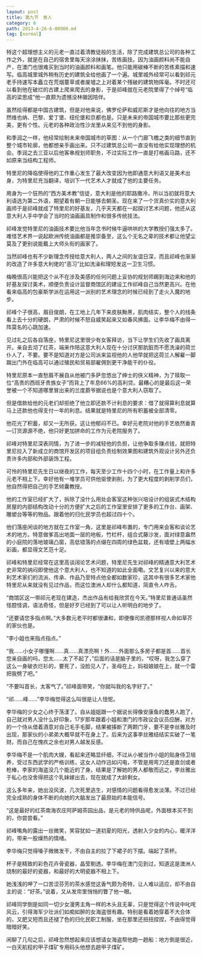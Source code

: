 ```yaml
---
layout: post
title: 第九节　男人
category: 6
path: 2013-4-26-6-00900.md
tag: [normal]
---
```


特这个超理想主义的元老一直过着清教徒般的生活，除了完成建筑总公司的各种工作之外，就是在自己的宿舍里每天涂涂抹抹，苦练画技。因为油画颜料尚不能自产，在澳门也很难买到当时的油画颜料和画笔。他只能用碳棒不断的苦练素描和速写。临高城里城外稍有历史的建筑全给他画了一个遍。城里城外经常可以看到祁元老手持速写本矗立在荒烟蔓草或者废墟之上对着某个残破的建筑物挥毫。不时还可以看到他在破烂的古建上爬来爬去的身影，于是祁峰就在元老院里得了个绰号“临高的梁思成”他一直颇为遗憾没林徽因陪伴。

虽然绘得都是中国古建筑，但是对他来说，佛罗伦萨和威尼斯才是他向往的地方当然维也纳、巴黎、爱丁堡、纽伦堡和京都也是。只是未来的帝国城市要比那些更完美，更有个性。元老的各种政治性沙龙里从来见不到他的身影。

和季润之一样，他经常绘制未来帝国城市的草图：从一个门廊飞檐之类的细节直到整个城市轮廓，他都想亲手画出来。只不过建筑总公司一直没有给他实现理想的机会。季润之去三亚以后他客串规划师职务，不过实际工作一直是打格画马路，还不如原来当结构工程师。

特里尼的降临使得他的工作重心发生了最大改变因为他即通意大利语又是美术出身，为特里尼充当翻译，培训下一代艺术人才就成了他的主要任务。

用身为一个狂热的“西方美术教”信徒，意大利是他的耶路撒冷，所以当初就将意大利语选为第二外语，期望着有朝一日能够去朝圣。现在来了一个货真价实的意大利画师于是祁峰就成了特里尼的好基友，几乎天天都在一起探讨艺术问题，他还从这意大利人手中学会了当时的油画画具制作和很多传统技法。

祁峰发觉特里尼的油画技术要比他当年念书时候牛逼哄哄的大学教授们强太多了。难怪艺术界一说起欧洲传统油画都是推崇备至，这么个无名之辈的技术都让他望尘莫及了更别说能戴上大师头衔的画家了。

当然祁峰也有不少新理念传授给意大利人，两人之间的友谊日深，而且祁峰也渐渐的改造了许多意大利佬的“恶习”比如洗澡和理短发这一卫生习惯。

梅晚很高兴能把这个从不在涉及美感的任何问题上妥协的规划师踢到海边来和他的好基友探讨美术，顺便负责设计监督商馆区的建设工作祁峰自己当然更高兴。在他看来临高的包豪斯学派在运用这一派别的艺术理念的时候已经到了走火入魔的地步。

祁峰个子很高，眉目俊朗，在工地上几年下来皮肤黝黑，肌肉结实，整个人的线条看上去十分的硬朗，严肃的时候不怒自威笑起来又如春风拂面。让李华梅不由得一阵莫名的心跳加速。

见过礼之后各自落座，特里尼这里很少有女客拜访，当下让学生们先收了画具离开。亲自去沏了红茶，端来作陪这意大利人现在十分讨厌那肮脏而不愿洗澡的荷兰仆人了，不要。要不是知道对方是公司派来监视他的人他早就把这荷兰人解雇一脚踹出门外在临高可以通过殖民和贸易部雇佣到更干净能干的仆役。

特里尼原本一直愁眉不展自从他被门多萨忽悠出了绅士的侠义精神，为了赎取一位“高贵的西班牙贵族女子”而背上了年息66%的高利贷。最糟心的是最后这一荣誉被一个不知道哪里冒出来的兰度爵爷据说也是个意大利人窃取了。

但是借款给他的元老们却拒绝了他立即还款不计利息的要求：借了就得算利息就算马上还款他也得支付一年的利息。结果就是特里尼的所有积蓄被全部清零。

他花光了积蓄，却又一无所获。这让他郁闷不已。幸好元老院对他的手艺依然垂青―订货源源不绝，他只好更加拼命的工作为元老院服务了。

祁峰对特里尼深表同情，为了进一步的减轻他的负担，让他争取多赚点钱，就把特里尼拉入了新成立的商馆开发区的项目组负责绘制效果图和建筑外观设计另外还负责许多内部和外部装饰工程。

可怜的特里尼先生日以继夜的工作，每天至少工作十四个小时，在工作量上和许多元老不相上下。幸好他有一堆学员可供他驱使剥削，为了更大程度的剥削学员们，他自然得把自己的手艺倾囊教授。

他的工作室已经扩大了，拆除了没什么用处会客室这种张兴培设计的组装式木结构房屋的内部结构改动十分的方便扩大之后的工作室里安排了更多的工作台、画架、雕塑台等等的物品。跟着他的归化民学员也超过四十个。

他们落座闲谈的地方就在工作室一角，这里是祁峰布置的，专门用来会客和谈论艺术的地方。特意做爹高出地面一层的地板，竹栏杆，组合式藤沙发，面对绿意盎然的小庭院的落地玻璃凸窗，高低错落的点缀在四周的绿色盆栽，还有墙壁上两幅水彩画，都显得文艺范十足。

祁峰和特里尼经常在这里高谈阔论艺术问题，特里尼先生对祁峰的精通意大利艺术史非常的纳闷即使他这个意大利人，也不知道的如此全面嘞。文艺复兴以来的意大利艺术家们的流派、传承、作品乃至特点他全都如数家珍，这其中有很多艺术家他特里尼从来就没有见过作品，而这位澳洲人却什么都知道，简直令人咋舌。

“商馆区这一带祁元老现在建造，杰出作品有给我欣赏在今天。”特里尼普通话虽然怪腔怪调，语法奇怪，但是好歹已经到了可以让人听明白的地步了。

“还要请您多指点啊。”大多数元老平时都很谦和，即便像司凯德那样视人命如草芥的家伙也是。

“李小姐也来指点指点。”

“我……小女子哪懂啊……真……真漂亮啊！外……外面那么多房子都是首……首长您亲自画的吗，您太……太了不起了，”后面的话是脑子里的，“哎呀，我怎么穿了这么一身破衣烂衫的，要死了，没脸见人了，圣母在上，妈祖娘娘在上，就一个雷把我劈了吧。”

“不要叫首长，太客气了。”祁峰面带笑，“你就叫我的名字好了。”

“祁……峰……”李华梅觉得这么叫很是让人忸怩。

李华梅的少女之心终于荡漾了。自从姐姐跟一个据说长得像安康鱼的蠢男人跑了，自己就对男人没什么好印象，17岁那年跟着小姐和澳门的市政议会议员应酬，对方的一个侍从借着酒意对自己毛手毛脚，结果被揍断了两颗门牙，要不是李丝雅及时出现，那家伙的小弟弟大概早就不在身上了。后来为这事李丝雅结结实实破了一笔财。而自己在愧疚之余也对男人越发反感。

李华梅不是一个肌肉大嫂，看起来还略显纤细，不过从小被当作小姐的贴身侍卫培养，受过东西武学的严格训练，这女人动作迅如闪电，不管是用弯刀还是直剑或者枪棒，李家的海盗没几个能近的了身。结果是了解她的男人都敬而远之，李丝雅出于私心也没舍得把这个乳妹嫁出去，现在就成了大龄剩女。

这么多年来，她出没风波，几次死里逃生，对感情的问题看得愈发淡薄。不过已经完全成熟的身体不断的向她的大脑发出了最原始的本能信号。

“这是最好的红茶南海农庄阿萨姆茶园出品，是元老的特供品呢，外面根本买不到的，你尝尝看。”

祁峰嘴角的露出一丝微笑，笑容犹如一道初夏的阳光，透射入少女的内心，暖洋洋的，带来一股燥热的情绪。

李华梅只觉得嗓子微微发干，不由自主的拉了下裙子的下摆。端起了茶杯。

杯子是精致的彩色花卉骨瓷器，晶莹剔透。李华梅在澳门见到过，知道这是澳洲人烧制的最好的瓷器，和最好的大明瓷器不相上下。

她浅浅的呷了一口苦涩芬芳的茶水感觉这香气颇为奇特，让人难以适应，却不由自主的说：“好茶。”说着，又从发帘里悄悄的瞥了他一眼。

祁峰同学倒是如同一切少女漫男主角一样的木头且无辜，只是觉得这个传说中叱咤风云，引得海军少壮派们如痴如醉的女海盗很有趣。特别是看着她穿着不大合体的，又肥又短而且还褪了色的归化民职工制服，坐在那里还扭扭捏捏，不由得觉得暗暗好笑。

闲聊了几句之后，祁峰忽然想起来应该想请女海盗帮他跑一趟船：地方倒是很近，一白天航程的甲子煤矿专用码头他想去趟甲子煤矿。